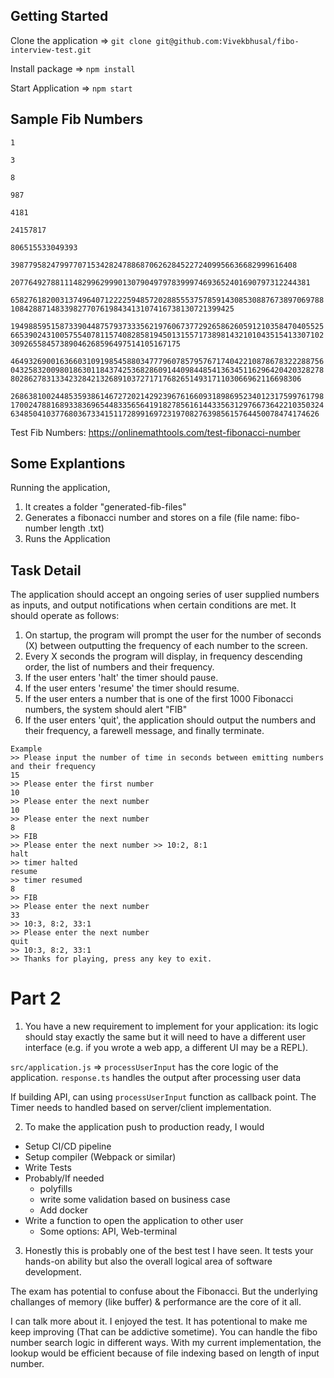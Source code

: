 
## Getting Started

Clone the application => `git clone git@github.com:Vivekbhusal/fibo-interview-test.git`

Install package => `npm install`

Start Application => `npm start`

## Sample Fib Numbers
`1`

`3`

`8`

`987`

`4181`

`24157817`

`806515533049393`

`3987795824799770715342824788687062628452272409956636682999616408`

`2077649278811148299629990130790497978399974693652401690797312244381`

`658276182003137496407122225948572028855537578591430853088767389706978810842887148339827707619843413107416738130721399425`

`1949885951587339044875793733356219760673772926586260591210358470405525665390243100575540781157408285819450131557173898143210104351541330710230926558457389046268596497514105167175`

`4649326900163660310919854588034777960785795767174042210878678322288756043258320098018630118437425368286091440984485413634511629642042032827880286278313342328421326891037271717682651493171103066962116698306`

`26863810024485359386146727202142923967616609318986952340123175997617981700247881689338369654483356564191827856161443356312976673642210350324634850410377680367334151172899169723197082763985615764450078474174626`

Test Fib Numbers: https://onlinemathtools.com/test-fibonacci-number

## Some Explantions

Running the application, 
1. It creates a folder "generated-fib-files" 
2. Generates a fibonacci number and stores on a file (file name: fibo-number length .txt)
3. Runs the Application


## Task Detail
The application should accept an ongoing series of user supplied numbers as inputs, and output notifications when certain conditions are met. It should operate as follows:
1. On startup, the program will prompt the user for the number of seconds (X) between outputting the frequency of each number to the screen.
2. Every X seconds the program will display, in frequency descending order, the list of numbers and their frequency.
3. If the user enters 'halt' the timer should pause.
4. If the user enters 'resume' the timer should resume.
5. If the user enters a number that is one of the first 1000 Fibonacci numbers, the system
should alert "FIB"
6. If the user enters 'quit', the application should output the numbers and their frequency, a
farewell message, and finally terminate.

```
Example
>> Please input the number of time in seconds between emitting numbers and their frequency
15
>> Please enter the first number
10
>> Please enter the next number
10
>> Please enter the next number
8
>> FIB
>> Please enter the next number >> 10:2, 8:1
halt
>> timer halted
resume
>> timer resumed
8
>> FIB
>> Please enter the next number
33
>> 10:3, 8:2, 33:1
>> Please enter the next number
quit
>> 10:3, 8:2, 33:1
>> Thanks for playing, press any key to exit.
```


# Part 2
1. You have a new requirement to implement for your application: its logic should stay exactly the same but it will need to have a different user interface (e.g. if you wrote a web app, a different UI may be a REPL).

`src/application.js` => `processUserInput` has the core logic of the application. 
`response.ts` handles the output after processing user data

If building API, can using `processUserInput` function as callback point. 
The Timer needs to handled based on server/client implementation.

2. To make the application push to production ready, I would 
- Setup CI/CD pipeline 
- Setup compiler (Webpack or similar)
- Write Tests
- Probably/If needed
    - polyfills
    - write some validation based on business case 
    - Add docker
- Write a function to open the application to other user
    - Some options: API, Web-terminal 


3. Honestly this is probably one of the best test I have seen. It tests your hands-on ability but also the overall logical area of software development. 

The exam has potential to confuse about the Fibonacci. But the underlying challanges of memory (like buffer) & performance are the core of it all. 

I can talk more about it. I enjoyed the test. It has potentional to make me keep improving (That can be addictive sometime). You can handle the fibo number search logic in different ways.
With my current implementation, the lookup would be efficient because of file indexing based on length of input number. 



